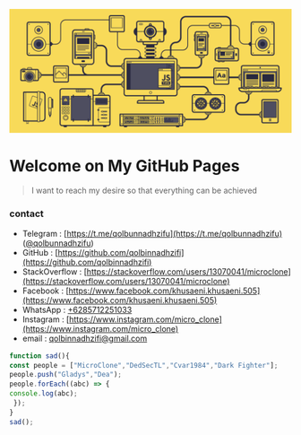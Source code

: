 ![Image of GitHub](https://raw.githubusercontent.com/qolbinnadhzifi/qolbinnadhzifi.github.io/master/javascript-inovasi.gif)
# Welcome on My GitHub Pages

> I want to reach my desire so that everything can be achieved

### contact
- Telegram : [https://t.me/qolbunnadhzifu](https://t.me/qolbunnadhzifu) ([@qolbunnadhzifu](https://t.me/qolbunnadhzifu))
- GitHub : [https://github.com/qolbinnadhzifi](https://github.com/qolbinnadhzifi)
- StackOverflow : [https://stackoverflow.com/users/13070041/microclone](https://stackoverflow.com/users/13070041/microclone)
- Facebook : [https://www.facebook.com/khusaeni.khusaeni.505](https://www.facebook.com/khusaeni.khusaeni.505)
- WhatsApp : [+6285712251033](http://api.whatsapp.com/send?phone=+6285712251033)
- Instagram : [https://www.instagram.com/micro_clone](https://www.instagram.com/micro_clone)
- email : [qolbinnadhzifi@gmail.com](https://www.instagram.com/micro_clone)

```javascript
function sad(){
const people = ["MicroClone","DedSecTL","Cvar1984","Dark Fighter"];
people.push("Gladys","Dea");
people.forEach((abc) => {
console.log(abc);
 });
}
sad();
```
